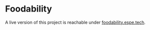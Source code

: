 # Foodability

A live version of this project is reachable under [foodability.espe.tech](https://foodability.espe.tech).